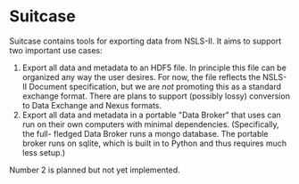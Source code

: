 # Suitcase

Suitcase contains tools for exporting data from NSLS-II. It aims to support
two important use cases:

1. Export all data and metadata to an HDF5 file. In principle this file can be
   organized any way the user desires. For now, the file reflects the NSLS-II
   Document specification, but we are *not* promoting this as a standard
   exchange format. There are plans to support (possibly lossy) conversion to
   Data Exchange and Nexus formats.
2. Export all data and metadata in a portable "Data Broker" that uses can run
   on their own computers with minimal dependencies. (Specifically, the full-
   fledged Data Broker runs a mongo database. The portable broker runs on
   sqlite, which is built in to Python and thus requires much less setup.)

Number 2 is planned but not yet implemented.
